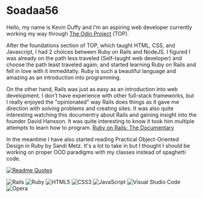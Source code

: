 # Soadaa56
Hello, my name is Kevin Duffy and I'm an aspiring web developer currently working my way through [The Odin Project](www.theodinproject.com) (TOP).

After the foundations section of TOP, which taught HTML, CSS, and Javascript, I had 2 choices between Ruby on Rails and NodeJS. I figured I was already on the path less traveled (Self-taught web developer) and choose the path least traveled again; and started learning Ruby on Rails and fell in love with it immeditatly. Ruby is such a beautiful language and amazing as an introduction into programming. 

On the other hand, Rails was just as easy as an introduction into web development. I don't have experience with other full-stack frameworks, but I really enjoyed the "opinionated" way Rails does things as it gave me direction with solving problems and creating sites. It was also quite interesting watching this documentry about Rails and gaining insight into the founder David Hansson. It was quite interesting to know it took him multiple attempts to learn how to program. 
[Ruby on Rails: The Documentary](https://www.youtube.com/watch?v=HDKUEXBF3B4)

In the meantime I have also started reading Practical Object-Oriented Design in Ruby by Sandi Metz. It's a lot to take in but I thought I should be working on proper OOD paradigms with my classes instead of spaghetti code.

  
[![Readme Quotes](https://quotes-github-readme.vercel.app/api?type=horizontal&theme=algolia)](https://github.com/piyushsuthar/github-readme-quotes)


![Rails](https://img.shields.io/badge/rails-%23CC0000.svg?style=for-the-badge&logo=ruby-on-rails&logoColor=white)
![Ruby](https://img.shields.io/badge/ruby-%23CC342D.svg?style=for-the-badge&logo=ruby&logoColor=white)
![HTML5](https://img.shields.io/badge/html5-%23E34F26.svg?style=for-the-badge&logo=html5&logoColor=white)
![CSS3](https://img.shields.io/badge/css3-%231572B6.svg?style=for-the-badge&logo=css3&logoColor=white)
![JavaScript](https://img.shields.io/badge/javascript-%23323330.svg?style=for-the-badge&logo=javascript&logoColor=%23F7DF1E)
![Visual Studio Code](https://img.shields.io/badge/Visual%20Studio%20Code-0078d7.svg?style=for-the-badge&logo=visual-studio-code&logoColor=white)
![Opera](https://img.shields.io/badge/Opera-FF1B2D?style=for-the-badge&logo=Opera&logoColor=white)

